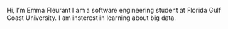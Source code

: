 Hi, I’m Emma Fleurant
I am a software engineering student at Florida Gulf Coast University. I am insterest in learning about big data. 
